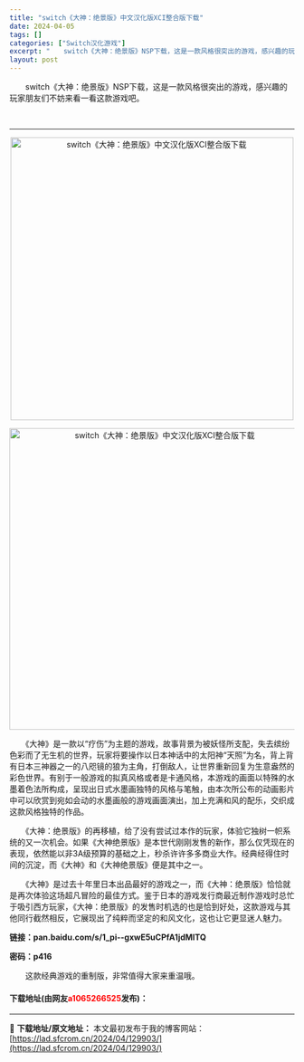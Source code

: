 ```yaml
---
title: "switch《大神：绝景版》中文汉化版XCI整合版下载"
date: 2024-04-05
tags: []
categories: ["Switch汉化游戏"]
excerpt: "　　switch《大神：绝景版》NSP下载，这是一款风格很突出的游戏，感兴趣的玩家朋友们不妨来看一看这款游戏吧。 &nbsp; 　　《大神》是一款以&ldquo;疗伤&rdquo;为主题的游戏，故事背景为被妖怪所支配，失去缤纷色彩而了无生机的世界，玩家将要操作以日本神话中的太阳神&ldquo;天照&amp;&hellip;"
layout: post
---
```


 <p>　　switch《大神：绝景版》NSP下载，这是一款风格很突出的游戏，感兴趣的玩家朋友们不妨来看一看这款游戏吧。</p> <p>&nbsp;</p> <hr /> <p align="center"><img align="" border="0" src="https://lad.sfcrom.cn/wp-content/uploads/2024/04/20240404_660ecf2342770.webp" width="500" alt="switch《大神：绝景版》中文汉化版XCI整合版下载" /></p> <p align="center"><img align="" border="0" src="https://lad.sfcrom.cn/wp-content/uploads/2024/04/20240404_660ecf239a453.webp" width="533" alt="switch《大神：绝景版》中文汉化版XCI整合版下载" /></p> <p>　　《大神》是一款以&ldquo;疗伤&rdquo;为主题的游戏，故事背景为被妖怪所支配，失去缤纷色彩而了无生机的世界，玩家将要操作以日本神话中的太阳神&ldquo;天照&rdquo;为名，背上背有日本三神器之一的八咫镜的狼为主角，打倒敌人，让世界重新回复为生意盎然的彩色世界。有别于一般游戏的拟真风格或者是卡通风格，本游戏的画面以特殊的水墨着色法所构成，呈现出日式水墨画独特的风格与笔触，由本次所公布的动画影片中可以欣赏到宛如会动的水墨画般的游戏画面演出，加上充满和风的配乐，交织成这款风格独特的作品。</p> <p>　　《大神：绝景版》的再移植，给了没有尝试过本作的玩家，体验它独树一帜系统的又一次机会。如果《大神绝景版》是本世代刚刚发售的新作，那么仅凭现在的表现，依然能以非3A级预算的基础之上，秒杀许许多多商业大作。经典经得住时间的沉淀，而《大神》和《大神绝景版》便是其中之一。</p> <p>　　《大神》是过去十年里日本出品最好的游戏之一，而《大神：绝景版》恰恰就是再次体验这场超凡冒险的最佳方式。鉴于日本的游戏发行商最近制作游戏时总忙于吸引西方玩家，《大神：绝景版》的发售时机选的也是恰到好处，这款游戏与其他同行截然相反，它展现出了纯粹而坚定的和风文化，这也让它更显迷人魅力。</p> <p><strong>链接：pan.baidu.com/s/1_pi--gxwE5uCPfA1jdMITQ</strong></p> <p><strong>密码：p416</strong></p> <p>　　这款经典游戏的重制版，非常值得大家来重温哦。</p> <p><h4>下载地址(由网友<font color="red">a1065266525</font>发布)：</h4></p> 

---
📖 **下载地址/原文地址：** 本文最初发布于我的博客网站：[https://lad.sfcrom.cn/2024/04/129903/](https://lad.sfcrom.cn/2024/04/129903/)
